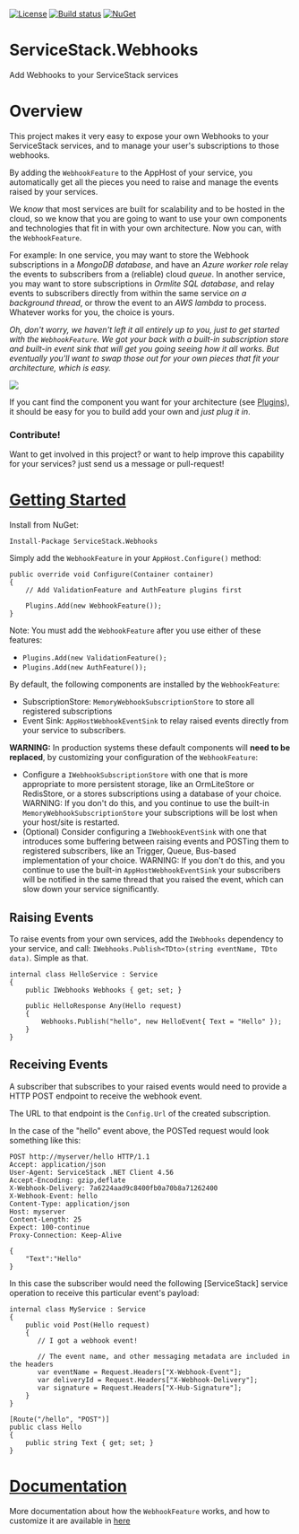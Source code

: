 [![License](https://img.shields.io/badge/License-Apache%202.0-blue.svg)](https://opensource.org/licenses/Apache-2.0) [![Build status](https://ci.appveyor.com/api/projects/status/j2a8skqibee6d7vt/branch/master?svg=true)](https://ci.appveyor.com/project/JezzSantos/servicestack-webhooks/branch/master) [![NuGet](https://img.shields.io/nuget/v/ServiceStack.Webhooks.svg?label=ServiceStack.Webhooks)](https://www.nuget.org/packages/ServiceStack.Webhooks)

# ServiceStack.Webhooks
Add Webhooks to your ServiceStack services

# Overview

This project makes it very easy to expose your own Webhooks to your ServiceStack services, and to manage your user's subscriptions to those webhooks.

By adding the `WebhookFeature` to the AppHost of your service, you automatically get all the pieces you need to raise and manage the events raised by your services. 

We _know_ that most services are built for scalability and to be hosted in the cloud, so we know that you are going to want to use your own components and technologies that fit in with your own architecture. Now you can, with the `WebhookFeature`.

For example: In one service, you may want to store the Webhook subscriptions in a _MongoDB database_, and have an _Azure worker role_ relay the events to subscribers from a (reliable) cloud _queue_.
In another service, you may want to store subscriptions in _Ormlite SQL database_, and relay events to subscribers directly from within the same service _on a background thread_, or throw the event to an _AWS lambda_ to process. Whatever works for you, the choice is yours.

_Oh, don't worry, we haven't left it all entirely up to you, just to get started with the `WebhookFeature`. We got your back with a built-in subscription store and built-in event sink that will get you going seeing how it all works. But eventually you'll want to swap those out for your own pieces that fit your architecture, which is easy._

![](https://raw.githubusercontent.com/jezzsantos/ServiceStack.Webhooks/master/docs/images/Webhooks.Architecture.PNG)

If you cant find the component you want for your architecture (see [Plugins](https://github.com/jezzsantos/ServiceStack.Webhooks/wiki/Plugins)), it should be easy for you to build add your own and _just plug it in_.

### Contribute!

Want to get involved in this project? or want to help improve this capability for your services? just send us a message or pull-request!

# [Getting Started](https://github.com/jezzsantos/ServiceStack.Webhooks/wiki/Getting-Started)

Install from NuGet:
```
Install-Package ServiceStack.Webhooks
```

Simply add the `WebhookFeature` in your `AppHost.Configure()` method:

```
public override void Configure(Container container)
{
    // Add ValidationFeature and AuthFeature plugins first

    Plugins.Add(new WebhookFeature());
}
```

Note: You must add the `WebhookFeature` after you use either of these features:
* `Plugins.Add(new ValidationFeature();`
* `Plugins.Add(new AuthFeature());`


By default, the following components are installed by the `WebhookFeature`:

* SubscriptionStore: `MemoryWebhookSubscriptionStore` to store all registered subscriptions
* Event Sink: `AppHostWebhookEventSink` to relay raised events directly from your service to subscribers.

**WARNING:** In production systems these default components will **need to be replaced**, by customizing your configuration of the `WebhookFeature`: 

* Configure a `IWebhookSubscriptionStore` with one that is more appropriate to more persistent storage, like an OrmLiteStore or RedisStore, or a stores subscriptions using a database of your choice. WARNING: If you don't do this, and you continue to use the built-in `MemoryWebhookSubscriptionStore` your subscriptions will be lost when your host/site is restarted.
* (Optional) Consider configuring a `IWebhookEventSink` with one that introduces some buffering between raising events and POSTing them to registered subscribers, like an Trigger, Queue, Bus-based implementation of your choice. WARNING: If you don't do this, and you continue to use the built-in `AppHostWebhookEventSink` your subscribers will be notified in the same thread that you raised the event, which can slow down your service significantly.

## Raising Events

To raise events from your own services, add the `IWebhooks` dependency to your service, and call: `IWebhooks.Publish<TDto>(string eventName, TDto data)`. Simple as that.

```
internal class HelloService : Service
{
    public IWebhooks Webhooks { get; set; }

    public HelloResponse Any(Hello request)
    {
        Webhooks.Publish("hello", new HelloEvent{ Text = "Hello" });
    }
}
```

## Receiving Events

A subscriber that subscribes to your raised events  would need to provide a HTTP POST endpoint to receive the webhook event. 

The URL to that endpoint is the  `Config.Url` of the created subscription.

In the case of the "hello" event above, the POSTed request would look something like this:

```
POST http://myserver/hello HTTP/1.1
Accept: application/json
User-Agent: ServiceStack .NET Client 4.56
Accept-Encoding: gzip,deflate
X-Webhook-Delivery: 7a6224aad9c8400fb0a70b8a71262400
X-Webhook-Event: hello
Content-Type: application/json
Host: myserver
Content-Length: 25
Expect: 100-continue
Proxy-Connection: Keep-Alive

{
    "Text":"Hello"
}
```

In this case the subscriber would need the following [ServiceStack] service operation to receive this particular event's payload:

```
internal class MyService : Service
{
    public void Post(Hello request)
    {
       // I got a webhook event!
       
       // The event name, and other messaging metadata are included in the headers
       var eventName = Request.Headers["X-Webhook-Event"];
       var deliveryId = Request.Headers["X-Webhook-Delivery"];
       var signature = Request.Headers["X-Hub-Signature"];
    }
}

[Route("/hello", "POST")]
public class Hello
{
    public string Text { get; set; }
}
```

# [Documentation](https://github.com/jezzsantos/ServiceStack.Webhooks/wiki)

More documentation about how the `WebhookFeature` works, and how to customize it are available in [here](https://github.com/jezzsantos/ServiceStack.Webhooks/wiki)
